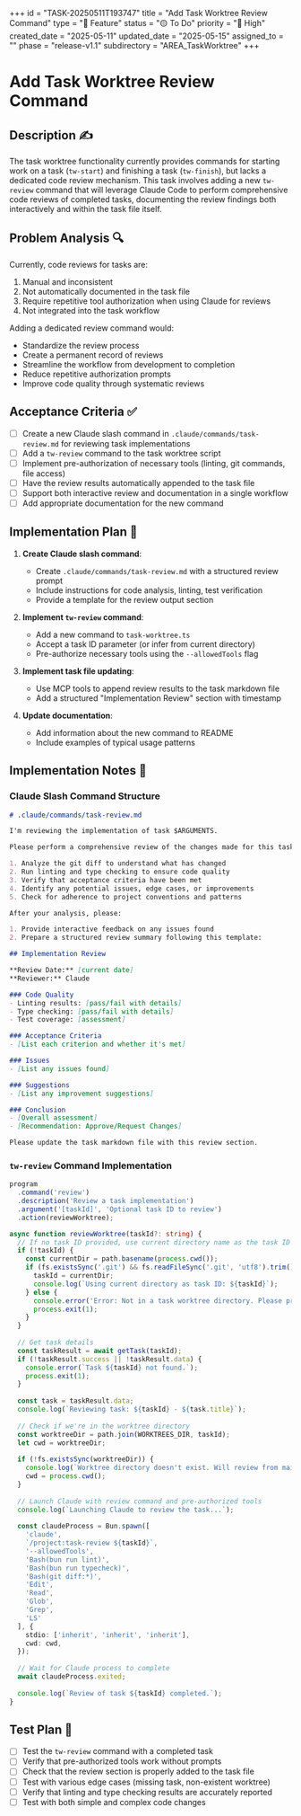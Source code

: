 +++
id = "TASK-20250511T193747"
title = "Add Task Worktree Review Command"
type = "🌟 Feature"
status = "🟡 To Do"
priority = "🔼 High"
created_date = "2025-05-11"
updated_date = "2025-05-15"
assigned_to = ""
phase = "release-v1.1"
subdirectory = "AREA_TaskWorktree"
+++

# Add Task Worktree Review Command

## Description ✍️

The task worktree functionality currently provides commands for starting work on a task (`tw-start`) and finishing a task (`tw-finish`), but lacks a dedicated code review mechanism. This task involves adding a new `tw-review` command that will leverage Claude Code to perform comprehensive code reviews of completed tasks, documenting the review findings both interactively and within the task file itself.

## Problem Analysis 🔍

Currently, code reviews for tasks are:
1. Manual and inconsistent
2. Not automatically documented in the task file
3. Require repetitive tool authorization when using Claude for reviews
4. Not integrated into the task workflow

Adding a dedicated review command would:
- Standardize the review process
- Create a permanent record of reviews
- Streamline the workflow from development to completion
- Reduce repetitive authorization prompts
- Improve code quality through systematic reviews

## Acceptance Criteria ✅

- [ ] Create a new Claude slash command in `.claude/commands/task-review.md` for reviewing task implementations
- [ ] Add a `tw-review` command to the task worktree script
- [ ] Implement pre-authorization of necessary tools (linting, git commands, file access)
- [ ] Have the review results automatically appended to the task file
- [ ] Support both interactive review and documentation in a single workflow
- [ ] Add appropriate documentation for the new command

## Implementation Plan 📝

1. **Create Claude slash command**:
   - Create `.claude/commands/task-review.md` with a structured review prompt
   - Include instructions for code analysis, linting, test verification
   - Provide a template for the review output section

2. **Implement `tw-review` command**:
   - Add a new command to `task-worktree.ts`
   - Accept a task ID parameter (or infer from current directory)
   - Pre-authorize necessary tools using the `--allowedTools` flag

3. **Implement task file updating**:
   - Use MCP tools to append review results to the task markdown file
   - Add a structured "Implementation Review" section with timestamp

4. **Update documentation**:
   - Add information about the new command to README
   - Include examples of typical usage patterns

## Implementation Notes 💭

### Claude Slash Command Structure

```markdown
# .claude/commands/task-review.md

I'm reviewing the implementation of task $ARGUMENTS.

Please perform a comprehensive review of the changes made for this task:

1. Analyze the git diff to understand what has changed
2. Run linting and type checking to ensure code quality
3. Verify that acceptance criteria have been met
4. Identify any potential issues, edge cases, or improvements
5. Check for adherence to project conventions and patterns

After your analysis, please:

1. Provide interactive feedback on any issues found
2. Prepare a structured review summary following this template:

## Implementation Review

**Review Date:** [current date]
**Reviewer:** Claude

### Code Quality
- Linting results: [pass/fail with details]
- Type checking: [pass/fail with details]
- Test coverage: [assessment]

### Acceptance Criteria
- [List each criterion and whether it's met]

### Issues
- [List any issues found]

### Suggestions
- [List any improvement suggestions]

### Conclusion
- [Overall assessment]
- [Recommendation: Approve/Request Changes]

Please update the task markdown file with this review section.
```

### `tw-review` Command Implementation

```typescript
program
  .command('review')
  .description('Review a task implementation')
  .argument('[taskId]', 'Optional task ID to review')
  .action(reviewWorktree);

async function reviewWorktree(taskId?: string) {
  // If no task ID provided, use current directory name as the task ID
  if (!taskId) {
    const currentDir = path.basename(process.cwd());
    if (fs.existsSync('.git') && fs.readFileSync('.git', 'utf8').trim().startsWith('gitdir:')) {
      taskId = currentDir;
      console.log(`Using current directory as task ID: ${taskId}`);
    } else {
      console.error('Error: Not in a task worktree directory. Please provide a task ID.');
      process.exit(1);
    }
  }
  
  // Get task details
  const taskResult = await getTask(taskId);
  if (!taskResult.success || !taskResult.data) {
    console.error(`Task ${taskId} not found.`);
    process.exit(1);
  }
  
  const task = taskResult.data;
  console.log(`Reviewing task: ${taskId} - ${task.title}`);
  
  // Check if we're in the worktree directory
  const worktreeDir = path.join(WORKTREES_DIR, taskId);
  let cwd = worktreeDir;
  
  if (!fs.existsSync(worktreeDir)) {
    console.log(`Worktree directory doesn't exist. Will review from main repository.`);
    cwd = process.cwd();
  }
  
  // Launch Claude with review command and pre-authorized tools
  console.log(`Launching Claude to review the task...`);
  
  const claudeProcess = Bun.spawn([
    'claude', 
    `/project:task-review ${taskId}`,
    '--allowedTools',
    'Bash(bun run lint)',
    'Bash(bun run typecheck)',
    'Bash(git diff:*)',
    'Edit',
    'Read',
    'Glob',
    'Grep',
    'LS'
  ], {
    stdio: ['inherit', 'inherit', 'inherit'],
    cwd: cwd,
  });
  
  // Wait for Claude process to complete
  await claudeProcess.exited;
  
  console.log(`Review of task ${taskId} completed.`);
}
```

## Test Plan 🧪

- [ ] Test the `tw-review` command with a completed task
- [ ] Verify that pre-authorized tools work without prompts
- [ ] Check that the review section is properly added to the task file
- [ ] Test with various edge cases (missing task, non-existent worktree)
- [ ] Verify that linting and type checking results are accurately reported
- [ ] Test with both simple and complex code changes
